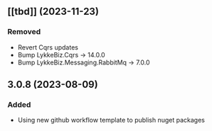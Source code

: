 ## [[tbd]] (2023-11-23)

### Removed
* Revert Cqrs updates
* Bump LykkeBiz.Cqrs -> 14.0.0
* Bump LykkeBiz.Messaging.RabbitMq -> 7.0.0

## 3.0.8 (2023-08-09)

### Added
* Using new github workflow template to publish nuget packages
